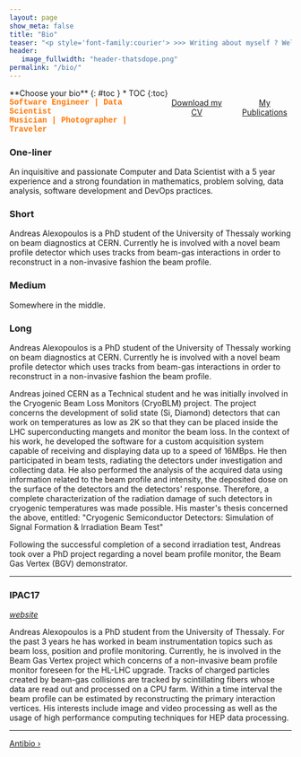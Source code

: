 ```yaml
---
layout: page
show_meta: false
title: "Bio"
teaser: "<p style='font-family:courier'> >>> Writing about myself ? Well, this is quite weird.</p>"
header:
   image_fullwidth: "header-thatsdope.png"
permalink: "/bio/"
---
```

<style>
   .alert-box{
    text-align: center;
   }
</style>

<div class="row">
<div class="medium-4 medium-push-8 columns" markdown="1">
<div class="panel radius" markdown="1">
**Choose your bio**
{: #toc }
*  TOC
{:toc}
</div>
</div><!-- /.medium-4.columns -->

<div class="medium-8 medium-pull-4 columns" markdown="1">

<div class="panel radius">
   <b style="font-family:courier;color:#FF7500">
   Software Engineer | Data Scientist<br>
   Musician | Photographer | Traveler
</b>
</div>

<div class="alert-box {{ info }} {{ include.classes }}"><a href="{{ site.url }}/assets/alexopoulos_cv.pdf">Download my CV</a></div>

<div class="alert-box {{ info }} {{ include.classes }}"><a href="{{ site.url }}/publications">My Publications</a></div>

</div><!-- /.medium-8.columns -->
</div><!-- /.row -->


### One-liner
An inquisitive and passionate Computer and Data Scientist with a 5 year experience and a strong foundation in mathematics, problem solving, data analysis, software development and DevOps practices.

### Short

Andreas Alexopoulos is a PhD student of the University of Thessaly working on beam diagnostics at CERN. Currently he is involved with a novel beam profile detector which uses tracks from beam-gas interactions in order to reconstruct in a non-invasive fashion the beam profile.

### Medium

Somewhere in the middle.

### Long

Andreas Alexopoulos is a PhD student of the University of Thessaly working on beam diagnostics at CERN. Currently he is involved with a novel beam profile detector which uses tracks from beam-gas interactions in order to reconstruct in a non-invasive fashion the beam profile.

Andreas joined CERN as a Technical student and he was initially involved in the Cryogenic Beam Loss Monitors (CryoBLM) project. The project concerns the development of solid state (Si, Diamond) detectors that can work on temperatures as low as 2K so that they can be placed inside the LHC superconducting mangets and monitor the beam loss. In the context of his work, he developed the software for a custom acquisition system capable of receiving and displaying data up to a speed of 16MBps. He then participated in beam tests, radiating the detectors under investigation and collecting data. He also performed the analysis of the acquired data using information related to the beam profile and intensity, the deposited dose on the surface of the detectors and the detectors' response. Therefore, a complete characterization of the radiation damage of such detectors in cryogenic temperatures was made possible. His master's thesis concerned the above, entitled: "Cryogenic Semiconductor Detectors: Simulation of Signal Formation & Irradiation Beam Test"

Following the successful completion of a second irradiation test, Andreas took over a PhD project regarding a novel beam profile monitor, the Beam Gas Vertex (BGV) demonstrator. 

---

### IPAC17

_[website](https://ipac17.org/)_

Andreas Alexopoulos is a PhD student from the University of Thessaly. For the past 3 years he has worked in beam instrumentation topics such as beam loss, position and profile monitoring. Currently, he is involved in the Beam Gas Vertex project which concerns of a non-invasive beam profile monitor foreseen for the HL-LHC upgrade. Tracks of charged particles created by beam-gas collisions are tracked by scintillating fibers whose data are read out and processed on a CPU farm. Within a time interval the beam profile can be estimated by reconstructing the primary interaction vertices. His interests include image and video processing as well as the usage of high performance computing techniques for HEP data processing.

---

<a class="radius button small" href="{{ site.url }}/antibio/">Antibio ›</a>
